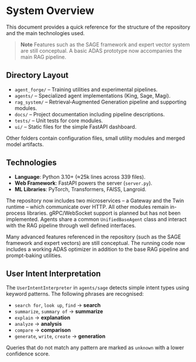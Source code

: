 # System Overview

This document provides a quick reference for the structure of the repository and the main
technologies used.

> **Note**
> Features such as the SAGE framework and expert vector system are still conceptual. A basic ADAS prototype now accompanies the main RAG pipeline.

## Directory Layout

- `agent_forge/` – Training utilities and experimental pipelines.
- `agents/` – Specialized agent implementations (King, Sage, Magi).
- `rag_system/` – Retrieval‑Augmented Generation pipeline and supporting modules.
- `docs/` – Project documentation including pipeline descriptions.
- `tests/` – Unit tests for core modules.
- `ui/` – Static files for the simple FastAPI dashboard.

Other folders contain configuration files, small utility modules and merged model
artifacts.

## Technologies

 - **Language**: Python 3.10+ (≈25k lines across 339 files).
- **Web Framework**: FastAPI powers the server (`server.py`).
- **ML Libraries**: PyTorch, Transformers, FAISS, Langroid.

The repository now includes two microservices &ndash; a Gateway and the Twin runtime &ndash; which communicate over HTTP. All other modules remain in-process libraries. gRPC/WebSocket support is planned but has not been implemented. Agents share a common `UnifiedBaseAgent` class and interact with the RAG pipeline through well defined interfaces.

Many advanced features referenced in the repository (such as the SAGE framework and expert vectors) are still conceptual. The running code now includes a working ADAS optimizer in addition to the base RAG pipeline and prompt-baking utilities.

## User Intent Interpretation

The `UserIntentInterpreter` in `agents/sage` detects simple intent types using
keyword patterns. The following phrases are recognised:

- `search for`, `look up`, `find` → **search**
- `summarize`, `summary of` → **summarize**
- `explain` → **explanation**
- `analyze` → **analysis**
- `compare` → **comparison**
- `generate`, `write`, `create` → **generation**

Queries that do not match any pattern are marked as `unknown` with a lower
confidence score.

